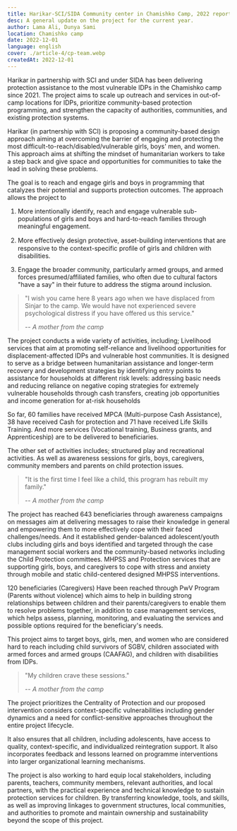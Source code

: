 ```yaml
---
title: Harikar-SCI/SIDA Community center in Chamishko Camp, 2022 report.
desc: A general update on the project for the current year.
author: Lama Ali, Dunya Sami
location: Chamishko camp
date: 2022-12-01
language: english
cover: ./article-4/cp-team.webp
createdAt: 2022-12-01
---
```


Harikar in partnership with SCI and under SIDA has been delivering
protection assistance to the most vulnerable IDPs in the Chamishko camp
since 2021. The project aims to scale up outreach and services in
out-of-camp locations for IDPs, prioritize community-based protection
programming, and strengthen the capacity of authorities, communities,
and existing protection systems.

Harikar (in partnership with SCI) is proposing a community-based design
approach aiming at overcoming the barrier of engaging and protecting the
most difficult-to-reach/disabled/vulnerable girls, boys' men, and
women. This approach aims at shifting the mindset of humanitarian
workers to take a step back and give space and opportunities for
communities to take the lead in solving these problems.

The goal is to reach and engage girls and boys in programming that
catalyzes their potential and supports protection outcomes. The approach
allows the project to

1.  More intentionally identify, reach and engage vulnerable
    sub-populations of girls and boys and hard-to-reach families through
    meaningful engagement.

2.  More eﬀectively design protective, asset-building interventions that
    are responsive to the context-specific profile of girls and children
    with disabilities.

3.  Engage the broader community, particularly armed groups, and armed
    forces presumed/affiliated families, who often due to cultural
    factors "have a say" in their future to address the stigma around
    inclusion.

> "I wish you came here 8 years ago when we have displaced from Sinjar to
> the camp. We would have not experienced severe psychological distress if
> you have offered us this service." 
>
> -- <cite>A mother from the camp</cite>

The project conducts a wide variety of activities, including; Livelihood
services that aim at promoting self-reliance and livelihood
opportunities for displacement-affected IDPs and vulnerable host
communities. It is designed to serve as a bridge between humanitarian
assistance and longer-term recovery and development strategies by
identifying entry points to assistance for households at different risk
levels: addressing basic needs and reducing reliance on negative coping
strategies for extremely vulnerable households through cash transfers,
creating job opportunities and income generation for at-risk households

So far, 60 families have received MPCA (Multi-purpose Cash Assistance),
38 have received Cash for protection and 71 have received Life Skills
Training. And more services (Vocational training, Business grants, and
Apprenticeship) are to be delivered to beneficiaries.

The other set of activities includes; structured play and recreational
activities. As well as awareness sessions for girls, boys, caregivers,
community members and parents on child protection issues.

> "It is the first time I feel like a child, this program has rebuilt my
> family."
>
> -- <cite>A mother from the camp</cite>

The project has reached 643 beneficiaries through awareness campaigns
on messages aim at delivering messages to raise their knowledge in
general and empowering them to more effectively cope with their faced
challenges/needs. And it established gender-balanced adolescent/youth
clubs including girls and boys identified and targeted through the
case management social workers and the community-based networks
including the Child Protection committees. MHPSS and Protection
services that are supporting girls, boys, and caregivers to cope with
stress and anxiety through mobile and static child-centered designed
MHPSS interventions.

120 beneficiaries (Caregivers) Have been reached through PwV Program
(Parents without violence) which aims to help in building strong
relationships between children and their parents/caregivers to enable
them to resolve problems together, in addition to case management
services, which helps assess, planning, monitoring, and evaluating the
services and possible options required for the beneficiary's needs.

This project aims to target boys, girls, men, and women who are
considered hard to reach including child survivors of SGBV, children
associated with armed forces and armed groups (CAAFAG), and children
with disabilities from IDPs.

> "My children crave these sessions."
>
> -- <cite>A mother from the camp</cite>


The project prioritizes the Centrality of Protection and our proposed
intervention considers context-specific vulnerabilities including gender
dynamics and a need for conflict-sensitive approaches throughout the
entire project lifecycle.

It also ensures that all children, including adolescents, have access to
quality, context-specific, and individualized reintegration support. It
also incorporates feedback and lessons learned on programme
interventions into larger organizational learning mechanisms.

The project is also working to hard equip local stakeholders, including
parents, teachers, community members, relevant authorities, and local
partners, with the practical experience and technical knowledge to
sustain protection services for children. By transferring knowledge,
tools, and skills, as well as improving linkages to government
structures, local communities, and authorities to promote and maintain
ownership and sustainability beyond the scope of this project.
